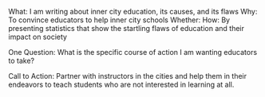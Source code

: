 What: I am writing about inner city education, its causes, and its flaws
Why: To convince educators to help inner city schools
Whether:
How: By presenting statistics that show the startling flaws of education and their impact on society

One Question: What is the specific course of action I am wanting educators to take?

Call to Action: Partner with instructors in the cities and help them in their endeavors to teach students who are not interested in learning at all.
